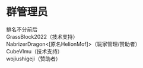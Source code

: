 # 群管理员
排名不分前后<br>
GrassBlock2022（技术支持）<br>
NabrizerDragon<[原名HelionMof]>（玩家管理/赞助者）<br>
CubeVlmu（技术支持）<br>
wojiushigeji（赞助者）
